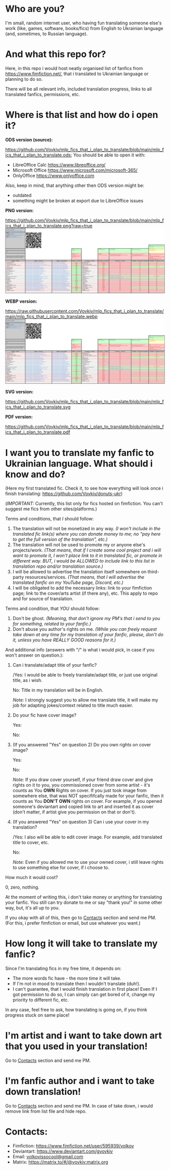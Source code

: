 # Who are you?
I'm small, random internet user, who having fun translating someone else's work (like, games, software, books/fics) from English to Ukrainian language (and, sometimes, to Russian language).

# And what this repo for?
Here, in this repo i would host neatly organised list of fanfics from https://www.fimfiction.net/, that i translated to Ukrainian language or planning to do so.

There will be all relevant info, included translation progress, links to all translated fanfics, permissions, etc.

# Where is that list and how do i open it?

**ODS version (source):**

https://github.com/Vovkiv/mlp_fics_that_i_plan_to_translate/blob/main/mlp_fics_that_i_plan_to_translate.ods;
You should be able to open it with:
* LibreOffice Calc https://www.libreoffice.org/
* Microsoft Office https://www.microsoft.com/microsoft-365/
* OnlyOffice https://www.onlyoffice.com

Also, keep in mind, that anything other then ODS version might be:
* outdated
* something might be broken at export due to LibreOffice issues

**PNG version:**

https://github.com/Vovkiv/mlp_fics_that_i_plan_to_translate/blob/main/mlp_fics_that_i_plan_to_translate.png?raw=true
![png](https://github.com/Vovkiv/mlp_fics_that_i_plan_to_translate/blob/main/mlp_fics_that_i_plan_to_translate.png?raw=true)

**WEBP version:**

https://raw.githubusercontent.com/Vovkiv/mlp_fics_that_i_plan_to_translate/main/mlp_fics_that_i_plan_to_translate.webp
![webp](https://github.com/Vovkiv/mlp_fics_that_i_plan_to_translate/raw/main/mlp_fics_that_i_plan_to_translate.webp)

**SVG version:**

https://github.com/Vovkiv/mlp_fics_that_i_plan_to_translate/blob/main/mlp_fics_that_i_plan_to_translate.svg

**PDF version:**

https://github.com/Vovkiv/mlp_fics_that_i_plan_to_translate/blob/main/mlp_fics_that_i_plan_to_translate.pdf

# I want you to translate my fanfic to Ukrainian language. What should i know and do?
(Here my first translated fic. Check it, to see how everything will look once i finish translating: https://github.com/Vovkiv/donuts-ukr)

(_IMPORTANT:_ Currently, this list only for fics hosted on fimfiction. You can't suggest me fics from other sites/platforms.)

Terms and conditions, that _I_ should follow:
1. The translation will not be monetized in any way. _(I won't include in the translated fic link(s) where you can donate money to me; no "pay here to get the full version of the translation", etc.)_
2. The translation will not be used to promote my or anyone else's projects/work. _(That means, that if I create some cool project and i will want to promote it, I won't place link to it in translated fic, or promote in different way. BUT, i would be ALLOWED to include link to this list in translation repo and/or translation source.)_
3. I will be allowed to advertise the translation itself somewhere on third-party resources/services. _(That means, that I will advertise the translated fanfic on my YouTube page, Discord, etc.)_
4. I will be obligated to add the necessary links: link to your fimfiction page; link to the cover/arts artist (if there any), etc. This apply to repo and for source of  translation.

Terms and condition, that _YOU_ should follow:
1. Don't be ghost. _(Meaning, that don't ignore my PM's that i send to you for something, related to your fanfic.)_
2. Don't abuse you author's rights on me. _(While you can freely request take down at any time for my translation of your fanfic, please, don't do it, unless you have REALLY GOOD reasons for it.)_

And additional info (answers with "/" is what i would pick, in case if you won't answer on question.):
1. Can i translate/adapt title of your fanfic?
   
   /Yes: I would be able to freely translate/adapt title, or just use original title, as i wish.
   
   No: Title in my translation will be in English.

   _Note:_ I strongly suggest you to allow me translate title, it will make my job for adapting jokes/context related to title much easier.
2. Do your fic have cover image?

    Yes:

    No:
   
3. (If you answered "Yes" on question 2) Do you own rights on cover image?

   Yes:

   No:

   _Note:_ If you draw cover yourself, if your friend draw cover and give rights on it to you, you commissioned cover from some artist - it's counts as You **OWN** Rights on cover. If you just took image from somewhere else, that was NOT specififcally made for your fanfic, then it counts as You **DON'T OWN** rights on cover. For example, if you opened someone's deviantart and copied link to art and inserted it as cover (don't matter, if artist give you permission on that or don't).

4. (If you answered "Yes" on question 3) Can i use your cover in my translation?

   /Yes: I also will be able to edit cover image. For example, add translated title to cover, etc.

   No:

   _Note:_ Even if you allowed me to use your owned cover, i still leave rights to use something else for cover, if i choose to.

How much it would cost?

0, zero, nothing.

At the moment of writing this, i don't take money or anything for translating your fanfic. You still can try donate to me or say "thank you!" in some other way, but, it's all up to you. 

If you okay with all of this, then go to [Contacts](https://github.com/Vovkiv/mlp_fics_that_i_plan_to_translate/tree/main#contacts) section and send me PM. (For this, i prefer fimfiction or email, but use whatever you want.)

# How long it will take to translate my fanfic?
Since I'm translating fics in my free time, it depends on:
* The more words fic have - the more time it will take.
* If I'm not in mood to translate then I wouldn't translate (duh!).
* I can't guarantee, that I would finish translation in first place! Even If I got permission to do so, I can simply can get bored of it, change my priority to different fic, etc.

In any case, feel free to ask, how translating is going on, if you think progress stuck on same place!

# I'm artist and i want to take down art that you used in your translation!
Go to [Contacts](https://github.com/Vovkiv/mlp_fics_that_i_plan_to_translate/tree/main#contacts) section and send me PM.

# I'm fanfic author and i want to take down translation!
Go to [Contacts](https://github.com/Vovkiv/mlp_fics_that_i_plan_to_translate/tree/main#contacts) section and send me PM. In case of take down, i would remove link from list file and hide repo. 

# Contacts:
* Fimfiction: https://www.fimfiction.net/user/595939/volkov
* Deviantart: https://www.deviantart.com/gvovkiv
* Email: volkovissocool@gmail.com
* Matrix: https://matrix.to/#/@vovkiv:matrix.org
